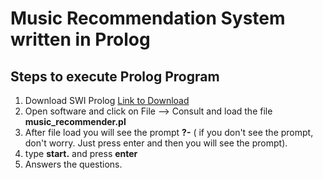 # Music Recommendation System written in Prolog

## Steps to execute Prolog Program
1. Download SWI Prolog [Link to Download](https://www.swi-prolog.org/download/stable)
2. Open software and click on File --> Consult and load the file **music_recommender.pl**
3. After file load you will see the prompt **?-** ( if you don't see the prompt, don't worry. Just press enter and then you will see the prompt).
4. type **start.** and press **enter**
5. Answers the questions.
